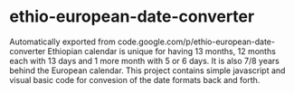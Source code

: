 # ethio-european-date-converter
Automatically exported from code.google.com/p/ethio-european-date-converter
Ethiopian calendar is unique for having 13 months, 12 months each with 13 days and 1 more month with 5 or 6 days. It is also 7/8 years
behind the European calendar. This project contains simple javascript and visual basic code for convesion of the date formats back and forth.
